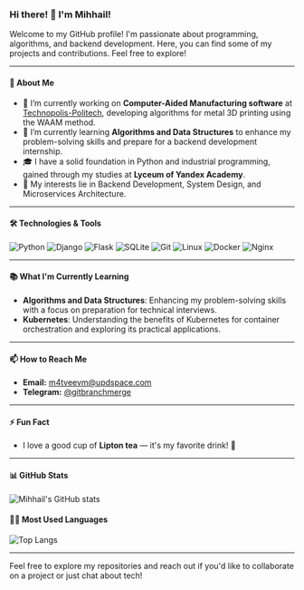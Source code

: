 ### Hi there! 👋 I'm Mihhail!

Welcome to my GitHub profile! I'm passionate about programming, algorithms, and backend development. Here, you can find some of my projects and contributions. Feel free to explore!

---

#### 🚀 About Me

- 🔭 I’m currently working on **Computer-Aided Manufacturing software** at [Technopolis-Politech](http://technopolis.spbstu.ru/en/), developing algorithms for metal 3D printing using the WAAM method.
- 🌱 I’m currently learning **Algorithms and Data Structures** to enhance my problem-solving skills and prepare for a backend development internship.
- 🎓 I have a solid foundation in Python and industrial programming, gained through my studies at **Lyceum of Yandex Academy**.
- 💼 My interests lie in Backend Development, System Design, and Microservices Architecture.

---

#### 🛠️ Technologies & Tools

![Python](https://img.shields.io/badge/-Python-3776AB?style=flat&logo=python&logoColor=white)
![Django](https://img.shields.io/badge/-Django-092E20?style=flat&logo=django&logoColor=white)
![Flask](https://img.shields.io/badge/-Flask-000000?style=flat&logo=flask&logoColor=white)
![SQLite](https://img.shields.io/badge/-SQLite-003B57?style=flat&logo=sqlite&logoColor=white)
![Git](https://img.shields.io/badge/-Git-F05032?style=flat&logo=git&logoColor=white)
![Linux](https://img.shields.io/badge/-Linux-FCC624?style=flat&logo=linux&logoColor=black)
![Docker](https://img.shields.io/badge/-Docker-2496ED?style=flat&logo=docker&logoColor=white)
![Nginx](https://img.shields.io/badge/-Nginx-269539?style=flat&logo=nginx&logoColor=white)

---

#### 📚 What I'm Currently Learning

- **Algorithms and Data Structures**: Enhancing my problem-solving skills with a focus on preparation for technical interviews.
- **Kubernetes**: Understanding the benefits of Kubernetes for container orchestration and exploring its practical applications.

---

#### 📫 How to Reach Me

- **Email:** [m4tveevm@updspace.com](mailto:m4tveevm@updspace.com)
- **Telegram:** [@gitbranchmerge](https://t.me/gitbranchmerge)

---

#### ⚡ Fun Fact

- I love a good cup of **Lipton tea** — it's my favorite drink! 🍋

---

#### 📊 GitHub Stats

![Mihhail's GitHub stats](https://github-readme-stats.vercel.app/api?username=m4tveevm&show_icons=true&theme=radical)

#### 🧑‍💻 Most Used Languages

![Top Langs](https://github-readme-stats.vercel.app/api/top-langs/?username=m4tveevm&layout=compact&theme=radical)

---

Feel free to explore my repositories and reach out if you'd like to collaborate on a project or just chat about tech!
